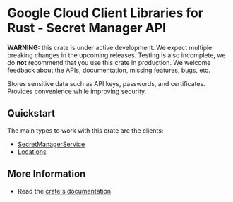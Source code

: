 # Google Cloud Client Libraries for Rust - Secret Manager API

<!-- Code generated by sidekick. DO NOT EDIT. -->

**WARNING:** this crate is under active development. We expect multiple breaking
changes in the upcoming releases. Testing is also incomplete, we do **not**
recommend that you use this crate in production. We welcome feedback about the
APIs, documentation, missing features, bugs, etc.

Stores sensitive data such as API keys, passwords, and certificates.
Provides convenience while improving security.

## Quickstart

The main types to work with this crate are the clients:

* [SecretManagerService](https://docs.rs/secretmanager-golden-protobuf/latest/secretmanager-golden-protobuf/client/struct.SecretManagerService.html)
* [Locations](https://docs.rs/secretmanager-golden-protobuf/latest/secretmanager-golden-protobuf/client/struct.Locations.html)

## More Information

* Read the [crate's documentation](https://docs.rs/secretmanager-golden-protobuf/latest/secretmanager-golden-protobuf)
